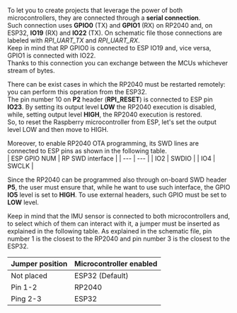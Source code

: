 

To let you to create projects that leverage the power of both microcontrollers, they are connected through a **serial connection**.  
Such connection uses **GPIO0** (TX) and **GPIO1** (RX) on RP2040 and, on ESP32, **IO19** (RX) and **IO22** (TX). On schematic file those connections are labeled with *RPI_UART_TX* and *RPI_UART_RX*.  
Keep in mind that RP GPIO0 is connected to ESP IO19 and, vice versa, GPIO1 is connected with IO22.  
Thanks to this connection you can exchange between the MCUs whichever stream of bytes. 

There can be exist cases in which the RP2040 must be restarted remotely: you can perform this operation from the ESP32.  
The pin number 10 on **P2** header (**RPI_RESET**) is connected to ESP pin **IO23**. By setting its output level **LOW** the RP2040 execution is disabled, while, setting output level **HIGH**, the RP2040 execution is restored.  
So, to reset the Raspberry microcontroller from ESP, let's set the output level LOW and then move to HIGH.

Moreover, to enable RP2040 OTA programming, its SWD lines are connected to ESP pins as shown in the following table.  
| ESP GPIO NUM | RP SWD interface |
| ---            | ---            |
| IO2            | SWDIO          |
| IO4            | SWCLK          |

Since the RP2040 can be programmed also through on-board SWD header **P5**, the user must ensure that, while he want to use such interface, the GPIO **IO5** level is set to **HIGH**. To use external headers, such GPIO must be set to **LOW** level.

Keep in mind that the IMU sensor is connected to both microcontrollers and, to select which of them can interact with it, a jumper must be inserted as explained in the following table. As explained in the schematic file, pin number 1 is the closest to the RP2040 and pin number 3 is the closest to the ESP32. 

| Jumper position | Microcontroller enabled |
| ---             | ---                     |
| Not placed      | ESP32 (Default)         |
| Pin 1-2         | RP2040                  |
| Ping 2-3        | ESP32                   |